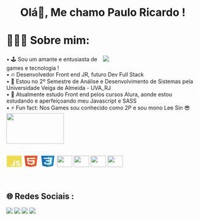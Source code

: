 ### <h1 align="center"> Olá👋, Me chamo Paulo Ricardo ! </h1>

# 🧔🏻‍♂️ Sobre mim:

### <img align="right" width="50%" src="https://media1.giphy.com/media/qgQUggAC3Pfv687qPC/giphy.gif?cid=ecf05e47oz1ey4dlvjq9lkh4g9u5tprizv0rw4oh0fzxxybm&rid=giphy.gif&ct=g">
• 🕹️ Sou um amante e entusiasta de games e tecnologia ! <br>
• 🔥 Desenvolvedor Front end JR, futuro Dev Full Stack <br>
• 💬 Estou no 2º Semestre de Análise e Desenvolvimento de Sistemas pela Universidade Veiga de Almeida - UVA_RJ <br>
• 🌱 Atualmente estudo Front end pelos cursos Alura, aonde estou estudando e aperfeiçoando meu Javascript e SASS <br>
• ⚡ Fun fact: Nos Games sou conhecido como 2P e sou mono Lee Sin 😎 
<img align="center" height="80" width="150" src="https://media.tenor.com/S4xlGgkcxmIAAAAi/lee-sin.gif"><br>



<div style="display: inline_block"><br>
  <img align="center"  height="30" width="40" src="https://raw.githubusercontent.com/devicons/devicon/master/icons/javascript/javascript-plain.svg">
  <img align="center"  height="30" width="40" src="https://raw.githubusercontent.com/devicons/devicon/master/icons/html5/html5-original.svg">
  <img align="center"  height="30" width="40" src="https://raw.githubusercontent.com/devicons/devicon/master/icons/css3/css3-original.svg">
  <img align="center" height="30" width="40" src="https://cdn.jsdelivr.net/gh/devicons/devicon/icons/sass/sass-original.svg" />
  <img align="center" height="30" width="40" src="https://cdn.jsdelivr.net/gh/devicons/devicon/icons/bootstrap/bootstrap-original.svg" />
  <img align="center" height="30" width="40" src="https://cdn.jsdelivr.net/gh/devicons/devicon/icons/tailwindcss/tailwindcss-plain.svg" />
  <img align="center" height="30" width="40" src="https://cdn.jsdelivr.net/gh/devicons/devicon/icons/git/git-original.svg" />
 
</div>
<br><br>

## 🌐 Redes Sociais :
<div> 
  <a href="https://instagram.com/_paulogoms" target="_blank"><img src="https://img.shields.io/badge/-Instagram-%23E4405F?style=for-the-badge&logo=instagram&logoColor=white" target="_blank"></a>
 	<a href="https://www.twitch.tv/2p_rj" target="_blank"><img src="https://img.shields.io/badge/Twitch-9146FF?style=for-the-badge&logo=twitch&logoColor=white" target="_blank"></a>
 <a href="https://discord.gg/mYFHBrn6" target="_blank"><img src="https://img.shields.io/badge/Discord-7289DA?style=for-the-badge&logo=discord&logoColor=white" target="_blank"></a> 
  <a href="https://www.linkedin.com/in/pr-gomes" target="_blank"><img src="https://img.shields.io/badge/-LinkedIn-%230077B5?style=for-the-badge&logo=linkedin&logoColor=white" target="_blank"></a> 
  
</div>

